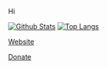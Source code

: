 Hi

[![Github Stats](https://github-readme-stats.vercel.app/api?username=steve-0628)](https://github.com/anuraghazra/github-readme-stats)
[![Top Langs](https://github-readme-stats.vercel.app/api/top-langs/?username=steve-0628)](https://github.com/anuraghazra/github-readme-stats)

[Website](https://hmpf.club)

[Donate](https://hmpf.club/cash/)
